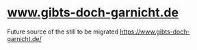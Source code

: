 # www.gibts-doch-garnicht.de
Future source of the still to be migrated https://www.gibts-doch-garnicht.de/
